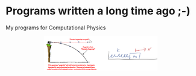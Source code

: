 # Programs written a long time ago ;-)
My programs for Computational Physics
<p align="center">
<img src="canonball_oscillator.png" width="300">
</p>
